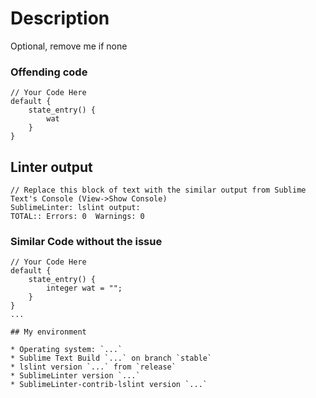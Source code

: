 # Description 
Optional, remove me if none

### Offending code
```lsl
// Your Code Here
default {
    state_entry() {
        wat
    }
}
```

## Linter output
```
// Replace this block of text with the similar output from Sublime Text's Console (View->Show Console)
SublimeLinter: lslint output:
TOTAL:: Errors: 0  Warnings: 0 
```

### Similar Code without the issue
```lsl
// Your Code Here
default {
    state_entry() {
        integer wat = "";
    }
}
...

## My environment

* Operating system: `...`
* Sublime Text Build `...` on branch `stable`
* lslint version `...` from `release`
* SublimeLinter version `...`
* SublimeLinter-contrib-lslint version `...`
